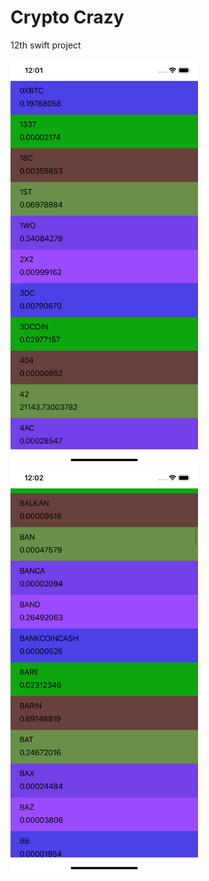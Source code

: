 # Crypto Crazy

12th swift project

<div>
  <img src="ReadmeImages/ss1.png" width= "300">
  <img src="ReadmeImages/ss2.png" width= "300">
<div>
